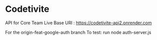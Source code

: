 # Codetivite

API for Core Team
Live Base URl : https://codetivite-api2.onrender.com

For the origin-feat-google-auth branch
To test: run node auth-server.js
